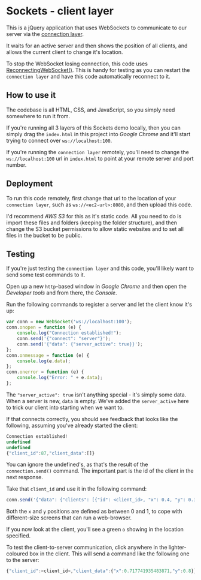 # Sockets - client layer

This is a jQuery application that uses WebSockets to communicate to our server via the [connection layer](https://github.com/dittto/socket-connection).

It waits for an active server and then shows the position of all clients, and allows the current client to change it's location.

To stop the WebSocket losing connection, this code uses [ReconnectingWebSocket()](https://github.com/joewalnes/reconnecting-websocket). This is handy for testing as you can restart the `connection layer` and have this code automatically reconnect to it.

## How to use it

The codebase is all HTML, CSS, and JavaScript, so you simply need somewhere to run it from.

If you're running all 3 layers of this Sockets demo locally, then you can simply drag the `index.html` in this project into *Google Chrome* and it'll start trying to connect over `ws://localhost:100`.

If you're running the `connection layer` remotely, you'll need to change the `ws://localhost:100` url in `index.html` to point at your remote server and port number.

## Deployment

To run this code remotely, first change that url to the location of your `connection layer`, such as `ws://<ec2-url>:8080`, and then upload this code. 

I'd recommend *AWS S3* for this as it's static code. All you need to do is import these files and folders (keeping the folder structure), and then change the S3 bucket permissions to allow static websites and to set all files in the bucket to be public.

## Testing

If you're just testing the `connection layer` and this code, you'll likely want to send some test commands to it.

Open up a new `http`-based window in *Google Chrome* and then open the *Developer tools* and from there, the *Console*.

Run the following commands to register a server and let the client know it's up:

```js
var conn = new WebSocket('ws://localhost:100');
conn.onopen = function (e) {
    console.log("Connection established!");
    conn.send('{"connect": "server"}');
    conn.send('{"data": {"server_active": true}}');
};
conn.onmessage = function (e) {
    console.log(e.data);
};
conn.onerror = function (e) {
    console.log("Error: " + e.data);    
};
```

The `"server_active": true` isn't anything special - it's simply some data. When a server is new, `data` is empty. We've added the `server_active` here to trick our client into starting when we want to.

If that connects correctly, you should see feedback that looks like the following, assuming you've already started the client:

```js
Connection established!
undefined
undefined
{"client_id":87,"client_data":[]}
```

You can ignore the undefined's, as that's the result of the `connection.send()` command. The important part is the id of the client in the next response.

Take that `client_id` and use it in the following command:

```js
conn.send('{"data": {"clients": [{"id": <client_id>, "x": 0.4, "y": 0.3}]}}');
```

Both the `x` and `y` positions are defined as between 0 and 1, to cope with different-size screens that can run a web-browser.

If you now look at the client, you'll see a green `o` showing in the location specified.

To test the client-to-server communication, click anywhere in the lighter-coloured box in the client. This will send a command like the following one to the server:

```js
{"client_id":<client_id>,"client_data":{"x":0.717741935483871,"y":0.8}}
```
